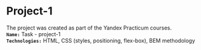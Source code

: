 # Project-1

The project was created as part of the Yandex Practicum courses. <br>
<b>`Name:`</b> Task - project-1<br>
<b>`Technologies:`</b> HTML, CSS (styles, positioning, flex-box), BEM methodology

